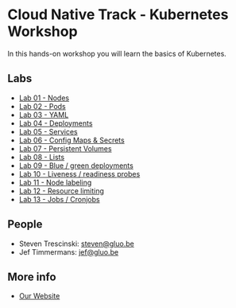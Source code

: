 # Cloud Native Track - Kubernetes Workshop

In this hands-on workshop you will learn the basics of Kubernetes.

## Labs

* [Lab 01 - Nodes](lab-01)
* [Lab 02 - Pods](lab-02)
* [Lab 03 - YAML](lab-03)
* [Lab 04 - Deployments](lab-04)
* [Lab 05 - Services](lab-05)
* [Lab 06 - Config Maps & Secrets](lab-06)
* [Lab 07 - Persistent Volumes](lab-07)
* [Lab 08 - Lists](lab-08)
* [Lab 09 - Blue / green deployments](lab-09)
* [Lab 10 - Liveness / readiness probes](lab-10)
* [Lab 11 - Node labeling](lab-11)
* [Lab 12 - Resource limiting](lab-12)
* [Lab 13 - Jobs / Cronjobs](lab-13)

## People

* Steven Trescinski: steven@gluo.be
* Jef Timmermans: jef@gluo.be

## More info

* [Our Website](http://www.gluo.be)
